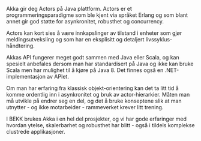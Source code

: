 Akka gir deg Actors på Java plattform. Actors er et programmeringsparadigme som ble kjent via språket Erlang og som blant annet gir god støtte for asynkronitet, robusthet og concurrency.

Actors kan kort sies å være innkapslinger av tilstand i enheter som gjør meldingsutveksling og som har en eksplisitt og detaljert livssyklus-håndtering.

Akkas API fungerer meget godt sammen med Java eller Scala, og kan spesielt anbefales dersom man har standardisert på Java og ikke kan bruke Scala men har mulighet til å kjøre på Java 8. Det finnes også en .NET-implementasjon av APIet.

Om man har erfaring fra klassisk objekt-orientering kan det ta litt tid å komme ordentlig inn i asynkronitet og bruk av actor-hierarkier. Måten man må utvikle på endrer seg en del, og det å bruke konseptene slik at man utnytter - og ikke motarbeider - rammeverket krever litt trening.

I BEKK brukes Akka i en hel del prosjekter, og vi har gode erfaringer med hvordan ytelse, skalerbarhet og robusthet har blitt - også i tildels komplekse clustrede applikasjoner.